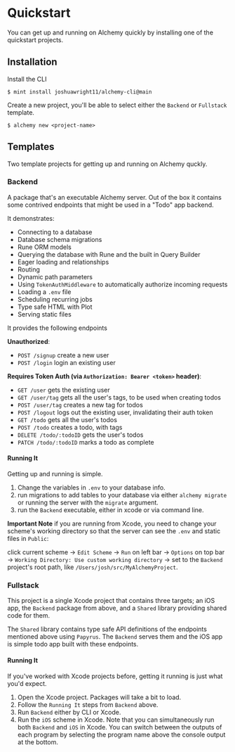 # Quickstart

You can get up and running on Alchemy quickly by installing one of the quickstart projects.

## Installation

Install the CLI
```shell
$ mint install joshuawright11/alchemy-cli@main
```

Create a new project, you'll be able to select either the `Backend` or `Fullstack` template.
```shell
$ alchemy new <project-name>
```

## Templates

Two template projects for getting up and running on Alchemy quckly.

### Backend

A package that's an executable Alchemy server. Out of the box it contains some contrived endpoints that might be used in a "Todo" app backend.

It demonstrates:
- Connecting to a database
- Database schema migrations
- Rune ORM models
- Querying the database with Rune and the built in Query Builder
- Eager loading and relationships
- Routing
- Dynamic path parameters
- Using `TokenAuthMiddleware` to automatically authorize incoming requests
- Loading a `.env` file 
- Scheduling recurring jobs
- Type safe HTML with Plot
- Serving static files

It provides the following endpoints

**Unauthorized**:

- `POST /signup` create a new user
- `POST /login` login an existing user

**Requires Token Auth (via `Authorization: Bearer <token>` header)**:

- `GET /user` gets the existing user
- `GET /user/tag` gets all the user's tags, to be used when creating todos
- `POST /user/tag` creates a new tag for todos
- `POST /logout` logs out the existing user, invalidating their auth token
- `GET /todo` gets all the user's todos
- `POST /todo` creates a todo, with tags
- `DELETE /todo/:todoID` gets the user's todos
- `PATCH /todo/:todoID` marks a todo as complete

#### Running It

Getting up and running is simple.

1. Change the variables in `.env` to your database info.
2. run migrations to add tables to your database via either `alchemy migrate` or running the server with the `migrate` argument.
3. run the `Backend` executable, either in xcode or via command line.

**Important Note** if you are running from Xcode, you need to change your scheme's working directory so that the server can see the `.env` and static files in `Public`:

click current scheme -> `Edit Scheme` -> `Run` on left bar -> `Options` on top bar -> `Working Directory: Use custom working directory` -> set to the `Backend` project's root path, like `/Users/josh/src/MyAlchemyProject`.

### Fullstack

This project is a single Xcode project that contains three targets; an iOS app, the `Backend` package from above, and a `Shared` library providing shared code for them.

The `Shared` library contains type safe API definitions of the endpoints mentioned above using `Papyrus`. The `Backend` serves them and the iOS app is simple todo app built with these endpoints.

#### Running It

If you've worked with Xcode projects before, getting it running is just what you'd expect.

1. Open the Xcode project. Packages will take a bit to load.
2. Follow the `Running It` steps from `Backend` above.
3. Run `Backend` either by CLI or Xcode.
4. Run the `iOS` scheme in Xcode. Note that you can simultaneously run both `Backend` and `iOS` in Xcode. You can switch between the outputs of each program by selecting the program name above the console output at the bottom.